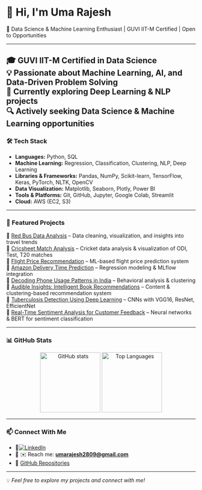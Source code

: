# 👋 Hi, I'm Uma Rajesh  

🚀 Data Science & Machine Learning Enthusiast | GUVI IIT-M Certified | Open to Opportunities
 

---

🎓 GUVI IIT-M Certified in Data Science  
💡 Passionate about Machine Learning, AI, and Data-Driven Problem Solving  
🌱 Currently exploring Deep Learning & NLP projects  
🔍 Actively seeking Data Science & Machine Learning opportunities
---

### 🛠️ Tech Stack  
- **Languages:** Python, SQL
- **Machine Learning:** Regression, Classification, Clustering, NLP, Deep Learning
- **Libraries & Frameworks:** Pandas, NumPy, Scikit-learn, TensorFlow, Keras, PyTorch, NLTK, OpenCV  
- **Data Visualization:** Matplotlib, Seaborn, Plotly, Power BI  
- **Tools & Platforms:** Git, GitHub, Jupyter, Google Colab, Streamlit  
- **Cloud:** AWS (EC2, S3)  

---

### 📌 Featured Projects  
🔹 [Red Bus Data Analysis](#) – Data cleaning, visualization, and insights into travel trends  
🔹 [Cricsheet Match Analysis](#) – Cricket data analysis & visualization of ODI, Test, T20 matches  
🔹 [Flight Price Recommendation](#) – ML-based flight price prediction system  
🔹 [Amazon Delivery Time Prediction](#) – Regression modeling & MLflow integration  
🔹 [Decoding Phone Usage Patterns in India](#) – Behavioral analysis & clustering  
🔹 [Audible Insights: Intelligent Book Recommendations](#) – Content & clustering-based recommendation system  
🔹 [Tuberculosis Detection Using Deep Learning](#) – CNNs with VGG16, ResNet, EfficientNet  
🔹 [Real-Time Sentiment Analysis for Customer Feedback](#) – Neural networks & BERT for sentiment classification  

---

### 📊 GitHub Stats  
<p align="center"> <img src="https://github-readme-stats.vercel.app/api?username=Umarajesh28&show_icons=true&theme=tokyonight" alt="GitHub stats" height="160"/> <img src="https://github-readme-stats.vercel.app/api/top-langs/?username=Umarajesh28&layout=compact&theme=tokyonight" alt="Top Languages" height="160"/> </p>

---

### 📫 Connect With Me  
- 💼[![LinkedIn](https://img.shields.io/badge/LinkedIn-blue?logo=linkedin&logoColor=white)](https://www.linkedin.com/in/uma-rajesh/)  
- 📧 ✉️ Reach me: **umarajesh2809@gmail.com**  
- 📂 [GitHub Repositories](#)  


---

💡 *Feel free to explore my projects and connect with me!*  
